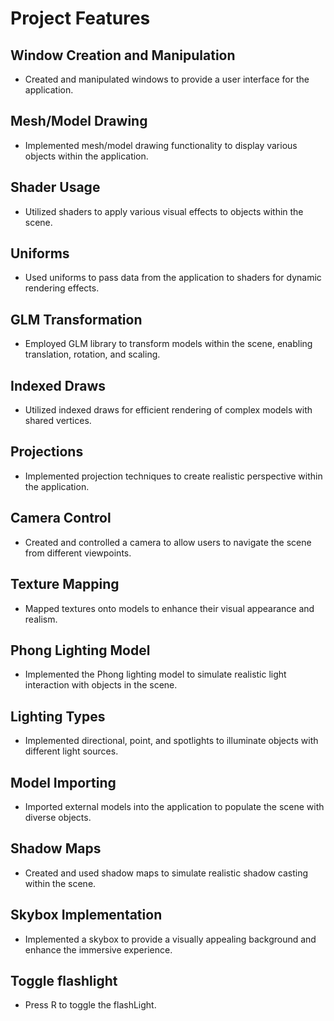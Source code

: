 # Project Features

## Window Creation and Manipulation
- Created and manipulated windows to provide a user interface for the application.

## Mesh/Model Drawing
- Implemented mesh/model drawing functionality to display various objects within the application.

## Shader Usage
- Utilized shaders to apply various visual effects to objects within the scene.

## Uniforms
- Used uniforms to pass data from the application to shaders for dynamic rendering effects.

## GLM Transformation
- Employed GLM library to transform models within the scene, enabling translation, rotation, and scaling.

## Indexed Draws
- Utilized indexed draws for efficient rendering of complex models with shared vertices.

## Projections
- Implemented projection techniques to create realistic perspective within the application.

## Camera Control
- Created and controlled a camera to allow users to navigate the scene from different viewpoints.

## Texture Mapping
- Mapped textures onto models to enhance their visual appearance and realism.

## Phong Lighting Model
- Implemented the Phong lighting model to simulate realistic light interaction with objects in the scene.

## Lighting Types
- Implemented directional, point, and spotlights to illuminate objects with different light sources.

## Model Importing
- Imported external models into the application to populate the scene with diverse objects.

## Shadow Maps
- Created and used shadow maps to simulate realistic shadow casting within the scene.

## Skybox Implementation
- Implemented a skybox to provide a visually appealing background and enhance the immersive experience.

## Toggle flashlight
- Press R to toggle the flashLight. 
